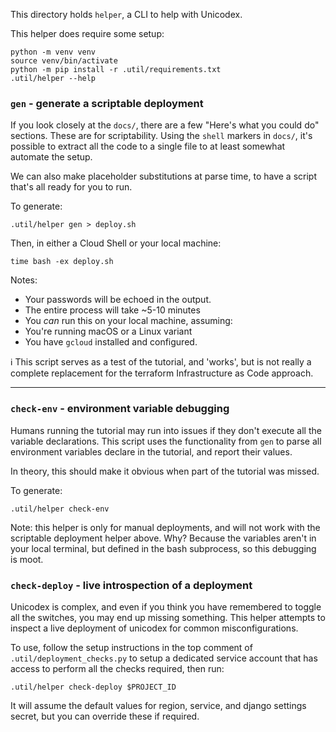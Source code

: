 This directory holds `helper`, a CLI to help with Unicodex. 

This helper does require some setup: 

```
python -m venv venv
source venv/bin/activate
python -m pip install -r .util/requirements.txt
.util/helper --help
```

### `gen` - generate a scriptable deployment

If you look closely at the `docs/`, there are a few "Here's what you could do" sections. These are for scriptability. Using the `shell` markers in `docs/`, it's possible to extract all the code to a single file to at least somewhat automate the setup.

We can also make placeholder substitutions at parse time, to have a script that's all ready for you to run.

To generate: 

```
.util/helper gen > deploy.sh
```

Then, in either a Cloud Shell or your local machine: 

```
time bash -ex deploy.sh
```

Notes: 

* Your passwords will be echoed in the output. 
* The entire process will take ~5-10 minutes
* You *can* run this on your local machine, assuming:  
 * You're running macOS or a Linux variant
 * You have `gcloud` installed and configured. 

ℹ️  This script serves as a test of the tutorial, and 'works', but is not really a complete replacement for the terraform Infrastructure as Code approach. 

---

### `check-env` - environment variable debugging

Humans running the tutorial may run into issues if they don't execute all the
variable declarations. This script uses the functionality from `gen`
to parse all environment variables declare in the tutorial, and report their values. 

In theory, this should make it obvious when part of the tutorial was missed. 

To generate: 
```
.util/helper check-env
```

Note: this helper is only for manual deployments, and will not work with the
scriptable deployment helper above. Why? Because the variables aren't in your
local terminal, but defined in the bash subprocess, so this debugging is moot. 

### `check-deploy` - live introspection of a deployment

Unicodex is complex, and even if you think you have remembered to toggle all the switches, you may end up missing something. 
This helper attempts to inspect a live deployment of unicodex for common misconfigurations. 

To use, follow the setup instructions in the top comment of `.util/deployment_checks.py`
to setup a dedicated service account that has access to perform all the checks required, then run:

```
.util/helper check-deploy $PROJECT_ID
```

It will assume the default values for region, service, and django settings secret, but you can override these if required.
